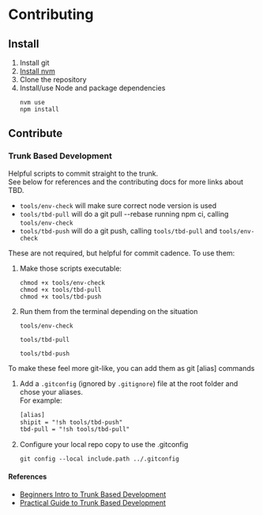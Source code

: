 # Contributing

## Install

1. Install git
2. [Install nvm](https://github.com/nvm-sh/nvm?tab=readme-ov-file#installing-and-updating)
3. Clone the repository
4. Install/use Node and package dependencies
   ```
   nvm use
   npm install
   ```

## Contribute

### Trunk Based Development

Helpful scripts to commit straight to the trunk.  
See below for references and the contributing docs for more links about TBD.

- `tools/env-check` will make sure correct node version is used
- `tools/tbd-pull` will do a git pull --rebase running npm ci, calling `tools/env-check`
- `tools/tbd-push` will do a git push, calling `tools/tbd-pull` and `tools/env-check`

These are not required, but helpful for commit cadence. To use them:
1. Make those scripts executable:
   ```shell
   chmod +x tools/env-check
   chmod +x tools/tbd-pull
   chmod +x tools/tbd-push
   ```
2. Run them from the terminal depending on the situation
   ```shell
   tools/env-check
   ```
   ```shell
   tools/tbd-pull
   ```
   ```shell
   tools/tbd-push
   ```

To make these feel more git-like, you can add them as git [alias] commands
1. Add a `.gitconfig` (ignored by `.gitignore`) file at the root folder and chose your aliases.  
   For example:
   ```txt
   [alias]
   shipit = "!sh tools/tbd-push"
   tbd-pull = "!sh tools/tbd-pull"
   ```
2. Configure your local repo copy to use the .gitconfig
   ```shell
   git config --local include.path ../.gitconfig
   ```

#### References
- [Beginners Intro to Trunk Based Development](https://dev.to/jonlauridsen/beginners-intro-to-trunk-based-development-3158)
- [Practical Guide to Trunk Based Development](https://dev.to/jonlauridsen/practical-guide-to-trunk-based-development-1hlj)
